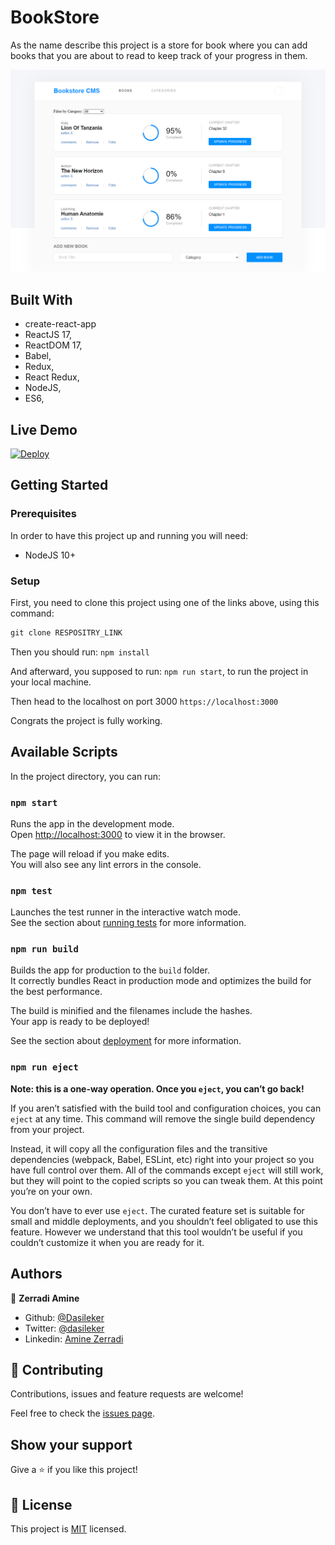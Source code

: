 # BookStore

As the name describe this project is a store for book where you can add books that you are about to read to keep track of your progress in them.

![project screenshot](./book-cms.png)

## Built With

- create-react-app
- ReactJS 17,
- ReactDOM 17,
- Babel,
- Redux,
- React Redux,
- NodeJS,
- ES6,

## Live Demo

[![Deploy](https://www.herokucdn.com/deploy/button.svg)](https://maktabatty.herokuapp.com/)

## Getting Started

### Prerequisites

In order to have this project up and running you will need:

- NodeJS 10+

### Setup

First, you need to clone this project using one of the links above, using this command:

```Javascript
git clone RESPOSITRY_LINK

```

Then you should run: `npm install`

And afterward, you supposed to run: `npm run start`, to run the project in your local machine.

Then head to the localhost on port 3000 `https://localhost:3000`

Congrats the project is fully working.

## Available Scripts

In the project directory, you can run:

### `npm start`

Runs the app in the development mode.\
Open [http://localhost:3000](http://localhost:3000) to view it in the browser.

The page will reload if you make edits.\
You will also see any lint errors in the console.

### `npm test`

Launches the test runner in the interactive watch mode.\
See the section about [running tests](https://facebook.github.io/create-react-app/docs/running-tests) for more information.

### `npm run build`

Builds the app for production to the `build` folder.\
It correctly bundles React in production mode and optimizes the build for the best performance.

The build is minified and the filenames include the hashes.\
Your app is ready to be deployed!

See the section about [deployment](https://facebook.github.io/create-react-app/docs/deployment) for more information.

### `npm run eject`

**Note: this is a one-way operation. Once you `eject`, you can’t go back!**

If you aren’t satisfied with the build tool and configuration choices, you can `eject` at any time. This command will remove the single build dependency from your project.

Instead, it will copy all the configuration files and the transitive dependencies (webpack, Babel, ESLint, etc) right into your project so you have full control over them. All of the commands except `eject` will still work, but they will point to the copied scripts so you can tweak them. At this point you’re on your own.

You don’t have to ever use `eject`. The curated feature set is suitable for small and middle deployments, and you shouldn’t feel obligated to use this feature. However we understand that this tool wouldn’t be useful if you couldn’t customize it when you are ready for it.

## Authors

👤 **Zerradi Amine**

- Github: [@Dasileker](https://github.com/dasileker)
- Twitter: [@dasileker](https://twitter.com/dasileker)
- Linkedin: [Amine Zerradi](https://www.linkedin.com/in/amine-zerradi/)

## 🤝 Contributing

Contributions, issues and feature requests are welcome!

Feel free to check the [issues page](https://github.com/dasileker/Book-store/issues).

## Show your support

Give a ⭐️ if you like this project!

## 📝 License

This project is [MIT](lic.url) licensed.